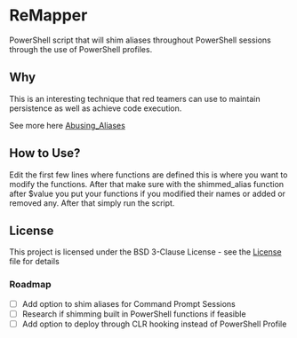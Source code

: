 # ReMapper

PowerShell script that will shim aliases throughout PowerShell sessions through the use
of PowerShell profiles.

## Why

This is an interesting technique that red teamers can use to maintain persistence as well
as achieve code execution.

See more here [Abusing_Aliases]()

## How to Use?

Edit the first few lines where functions are defined this is where 
you want to modify the functions. After that make sure
with the shimmed_alias function after $value you put
your functions if you modified their names or added
or removed any. After that simply run the script.

## License

This project is licensed under the BSD 3-Clause License -
see the [License](LICENSE) file for details

### Roadmap

- [ ] Add option to shim aliases for Command Prompt Sessions
- [ ] Research if shimming built in PowerShell functions if feasible
- [ ] Add option to deploy through CLR hooking instead of PowerShell Profile
